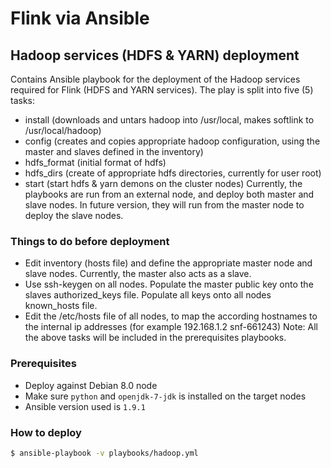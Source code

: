# Flink via Ansible

## Hadoop services (HDFS & YARN) deployment

Contains Ansible playbook for the deployment of the Hadoop services required for Flink (HDFS and YARN services). The play is split into five (5) tasks:
- install (downloads and untars hadoop into /usr/local, makes softlink to /usr/local/hadoop)
- config (creates and copies appropriate hadoop configuration, using the master and slaves defined in the inventory)
- hdfs_format (initial format of hdfs)
- hdfs_dirs (create of appropriate hdfs directories, currently for user root)
- start (start hdfs & yarn demons on the cluster nodes)
Currently, the playbooks are run from an external node, and deploy both master and slave nodes. In future version, they will run from the master node to deploy the slave nodes.
	
### Things to do before deployment

- Edit inventory (hosts file) and define the appropriate master node and slave nodes. Currently, the master also acts as a slave.
- Use ssh-keygen on all nodes. Populate the master public key onto the slaves authorized_keys file. Populate all keys onto all nodes known_hosts file.
- Edit the /etc/hosts file of all nodes, to map the according hostnames to the internal ip addresses (for example 192.168.1.2     snf-661243)
Note: All the above tasks will be included in the prerequisites playbooks.


### Prerequisites

- Deploy against Debian 8.0 node
- Make sure `python` and `openjdk-7-jdk` is installed on the target nodes
- Ansible version used is `1.9.1`

### How to deploy

```bash
$ ansible-playbook -v playbooks/hadoop.yml
```
